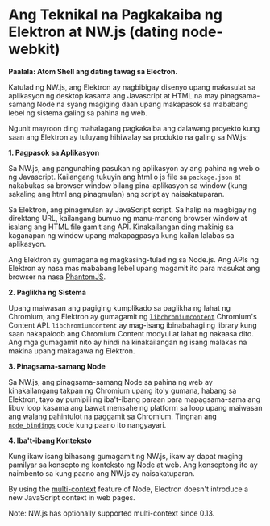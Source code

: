 # Ang Teknikal na Pagkakaiba ng Elektron at NW.js (dating node-webkit)

**Paalala: Atom Shell ang dating tawag sa Electron.**

Katulad ng NW.js, ang Elektron ay nagbibigay disenyo upang makasulat sa aplikasyon ng desktop kasama ang Javascript at HTML na may pinagsama-samang Node na syang magiging daan upang makapasok sa mababang lebel ng sistema galing sa pahina ng web.

Ngunit mayroon ding mahalagang pagkakaiba ang dalawang proyekto kung saan ang Elektron ay tuluyang hihiwalay sa produkto na galing sa NW.js:

**1. Pagpasok sa Aplikasyon**

Sa NW.js, ang pangunahing pasukan ng aplikasyon ay ang pahina ng web o ng Javascript. Kailangang tukuyin ang html o js file sa `package.json` at nakabukas sa browser window bilang pina-aplikasyon sa window (kung sakaling ang html ang pinagmulan) ang script ay naisakatuparan.

Sa Elektron, ang pinagmulan ay JavaScript script. Sa halip na magbigay ng direktang URL, kailangang bumuo ng manu-manong browser window at isalang ang HTML file gamit ang API. Kinakailangan ding makinig sa kaganapan ng window upang makapagpasya kung kailan lalabas sa aplikasyon.

Ang Elektron ay gumagana ng magkasing-tulad ng sa Node.js. Ang APIs ng Elektron ay nasa mas mababang lebel upang magamit ito para masukat ang browser na nasa [PhantomJS](http://phantomjs.org/).

**2. Paglikha ng Sistema**

Upang maiwasan ang pagiging kumplikado sa paglikha ng lahat ng Chromium, ang Elektron ay gumagamit ng [`libchromiumcontent`](https://github.com/electron/libchromiumcontent) Chromium's Content API. `libchromiumcontent` ay mag-isang ibinabahagi ng library kung saan nakapaloob ang Chromium Content modyul at lahat ng nakaasa dito. Ang mga gumagamit nito ay hindi na kinakailangan ng isang malakas na makina upang makagawa ng Elektron.

**3. Pinagsama-samang Node**

Sa NW.js, ang pinagsama-samang Node sa pahina ng web ay kinakailangang takpan ng Chromium upang ito'y gumana, habang sa Elektron, tayo ay pumipili ng iba't-ibang paraan para mapagsama-sama ang libuv loop kasama ang bawat mensahe ng platform sa loop upang maiwasan ang walang pahintulot na paggamit sa Chromium. Tingnan ang [`node_bindings`](https://github.com/electron/electron/tree/master/atom/common) code kung paano ito nangyayari.

**4. Iba't-ibang Konteksto**

Kung ikaw isang bihasang gumagamit ng NW.js, ikaw ay dapat maging pamilyar sa konsepto ng konteksto ng Node at web. Ang konseptong ito ay naimbento sa kung paano ang NW.js ay naisakatuparan.

By using the [multi-context](https://github.com/nodejs/node-v0.x-archive/commit/756b622) feature of Node, Electron doesn't introduce a new JavaScript context in web pages.

Note: NW.js has optionally supported multi-context since 0.13.
